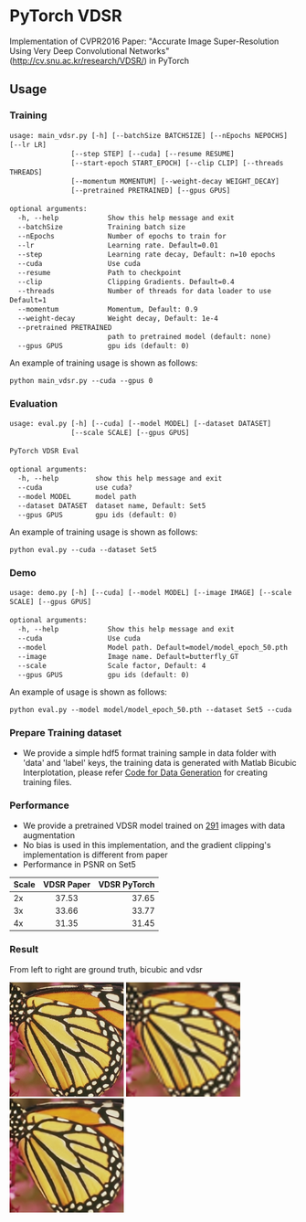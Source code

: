 # PyTorch VDSR
Implementation of CVPR2016 Paper: "Accurate Image Super-Resolution Using 
Very Deep Convolutional Networks"(http://cv.snu.ac.kr/research/VDSR/) in PyTorch

## Usage
### Training
```
usage: main_vdsr.py [-h] [--batchSize BATCHSIZE] [--nEpochs NEPOCHS] [--lr LR]
               [--step STEP] [--cuda] [--resume RESUME]
               [--start-epoch START_EPOCH] [--clip CLIP] [--threads THREADS]
               [--momentum MOMENTUM] [--weight-decay WEIGHT_DECAY]
               [--pretrained PRETRAINED] [--gpus GPUS]
               
optional arguments:
  -h, --help            Show this help message and exit
  --batchSize           Training batch size
  --nEpochs             Number of epochs to train for
  --lr                  Learning rate. Default=0.01
  --step                Learning rate decay, Default: n=10 epochs
  --cuda                Use cuda
  --resume              Path to checkpoint
  --clip                Clipping Gradients. Default=0.4
  --threads             Number of threads for data loader to use Default=1
  --momentum            Momentum, Default: 0.9
  --weight-decay        Weight decay, Default: 1e-4
  --pretrained PRETRAINED
                        path to pretrained model (default: none)
  --gpus GPUS           gpu ids (default: 0)
```
An example of training usage is shown as follows:
```
python main_vdsr.py --cuda --gpus 0
```

### Evaluation
```
usage: eval.py [-h] [--cuda] [--model MODEL] [--dataset DATASET]
               [--scale SCALE] [--gpus GPUS]

PyTorch VDSR Eval

optional arguments:
  -h, --help         show this help message and exit
  --cuda             use cuda?
  --model MODEL      model path
  --dataset DATASET  dataset name, Default: Set5
  --gpus GPUS        gpu ids (default: 0)
```
An example of training usage is shown as follows:
```
python eval.py --cuda --dataset Set5
```

### Demo
```
usage: demo.py [-h] [--cuda] [--model MODEL] [--image IMAGE] [--scale SCALE] [--gpus GPUS]
               
optional arguments:
  -h, --help            Show this help message and exit
  --cuda                Use cuda
  --model               Model path. Default=model/model_epoch_50.pth
  --image               Image name. Default=butterfly_GT
  --scale               Scale factor, Default: 4
  --gpus GPUS           gpu ids (default: 0)
```
An example of usage is shown as follows:
```
python eval.py --model model/model_epoch_50.pth --dataset Set5 --cuda
```

### Prepare Training dataset
  - We provide a simple hdf5 format training sample in data folder with 'data' and 'label' keys, the training data is generated with Matlab Bicubic Interplotation, please refer [Code for Data Generation](https://github.com/twtygqyy/pytorch-vdsr/tree/master/data) for creating training files.

### Performance
  - We provide a pretrained VDSR model trained on [291](https://drive.google.com/open?id=1Rt3asDLuMgLuJvPA1YrhyjWhb97Ly742) images with data augmentation
  - No bias is used in this implementation, and the gradient clipping's implementation is different from paper
  - Performance in PSNR on Set5
  
| Scale        | VDSR Paper          | VDSR PyTorch|
| ------------- |:-------------:| -----:|
| 2x      | 37.53      | 37.65 |
| 3x      | 33.66      | 33.77|
| 4x      | 31.35      | 31.45 |

### Result
From left to right are ground truth, bicubic and vdsr
<p>
  <img src='Set5/butterfly_GT.bmp' height='200' width='200'/>
  <img src='result/input.bmp' height='200' width='200'/>
  <img src='result/output.bmp' height='200' width='200'/>
</p>
